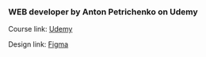 
### WEB developer by Anton Petrichenko on Udemy

Course link: [Udemy](https://www.udemy.com/course/webdeveloper/?couponCode=ST1MT31025G1)

Design link: [Figma](https://www.figma.com/design/sD7SQH37X2R3AXkhDlv21I/Photo-portfolio-(Copy)?node-id=12-34&t=8GAyAPDCdU9xpVdl-0)
